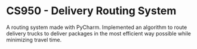 # CS950 - Delivery Routing System

A routing system made with PyCharm. Implemented an algorithm to route delivery trucks to
deliver packages in the most efficient way possible while minimizing travel time.
